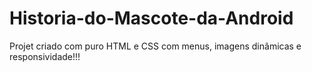 # Historia-do-Mascote-da-Android
 Projet criado com puro HTML e CSS com menus, imagens dinâmicas e responsividade!!!
